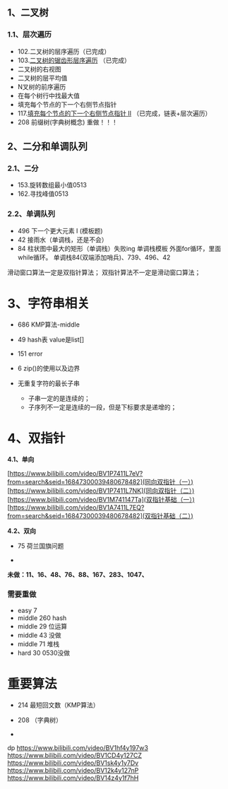 ## 1、二叉树
### 1.1、层次遍历
- 102.二叉树的层序遍历（已完成）
- 103.[二叉树的锯齿形层序遍历](https://leetcode-cn.com/problems/binary-tree-zigzag-level-order-traversal)  （已完成）
- 二叉树的右视图
- 二叉树的层平均值
- N叉树的前序遍历
- 在每个树行中找最大值
- 填充每个节点的下一个右侧节点指针
- 117.[填充每个节点的下一个右侧节点指针 II](https://leetcode-cn.com/problems/populating-next-right-pointers-in-each-node-ii) （已完成，链表+层次遍历）
- 208 前缀树(字典树概念) 重做！！！

## 2、二分和单调队列
### 2.1、二分
- 153.旋转数组最小值0513
- 162.寻找峰值0513

### 2.2、单调队列
- 496 下一个更大元素 I (模板题)
- 42 接雨水（单调栈，还是不会）
- 84 柱状图中最大的矩形（单调栈）失败ing
单调栈模板
外面for循环，里面while循环。
单调栈84(双端添加哨兵)、739、496、42

滑动窗口算法一定是双指针算法；
双指针算法不一定是滑动窗口算法；

# 3、字符串相关
- 686 KMP算法-middle
- 49 hash表 value是list[]
- 151 error
- 6 zip()的使用以及边界

- 无重复字符的最长子串

    - 子串一定的是连续的；
    - 子序列不一定是连续的一段，但是下标要求是递增的；

# 4、双指针
**4.1、单向**

[https://www.bilibili.com/video/BV1P7411L7eV?from=search&seid=16847300039480678482](同向双指针（一）)
[https://www.bilibili.com/video/BV1P7411L7NK](同向双指针（二）)
[https://www.bilibili.com/video/BV1M741147Ta](双指针基础（一）)
[https://www.bilibili.com/video/BV1A7411L7EQ?from=search&seid=16847300039480678482](双指针基础（二）)

**4.2、双向**

- 75 荷兰国旗问题

- 

**未做：11、16、48、76、88、167、283、1047、**

### 需要重做
- easy 7
- middle 260 hash
- middle 29 位运算
- middle 43 没做
- middle 71 堆栈
- hard 30 0530没做

# 重要算法
- 214 最短回文数（KMP算法）
- 208 （字典树）

- 




dp
https://www.bilibili.com/video/BV1hf4y197w3
https://www.bilibili.com/video/BV1CD4y127CZ
https://www.bilibili.com/video/BV1sk4y1y7Dv
https://www.bilibili.com/video/BV12k4y127nP
https://www.bilibili.com/video/BV14z4y1f7hH